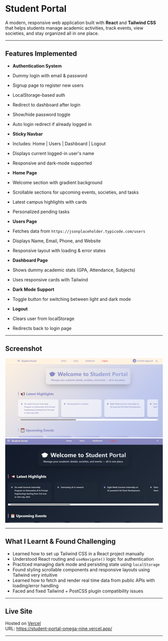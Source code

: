 #  Student Portal

A modern, responsive web application built with **React** and **Tailwind CSS** that helps students manage academic activities, track events, view societies, and stay organized all in one place.

---

## Features Implemented

-  **Authentication System**  
  - Dummy login with email & password  
  - Signup page to register new users  
  - LocalStorage-based auth  
  - Redirect to dashboard after login  
  - Show/hide password toggle  
  - Auto login redirect if already logged in  

-  **Sticky Navbar**  
  - Includes: Home | Users | Dashboard | Logout  
  - Displays current logged-in user's name  
  - Responsive and dark-mode supported  

-  **Home Page**  
  - Welcome section with gradient background  
  - Scrollable sections for upcoming events, societies, and tasks  
  - Latest campus highlights with cards  
  - Personalized pending tasks  

-  **Users Page**  
  - Fetches data from `https://jsonplaceholder.typicode.com/users`  
  - Displays Name, Email, Phone, and Website  
  - Responsive layout with loading & error states  

-  **Dashboard Page**  
  - Shows dummy academic stats (GPA, Attendance, Subjects)  
  - Uses responsive cards with Tailwind  

-  **Dark Mode Support**  
  - Toggle button for switching between light and dark mode  

-  **Logout**  
  - Clears user from localStorage  
  - Redirects back to login page  

---

## Screenshot

![Student Portal Screenshot (in light mode)](src/components/homepage_lightmode.jpeg)
![Student Portal Screenshot (in dark mode)](src/components/homepage_darkmode.jpeg)

---

## What I Learnt & Found Challenging

- Learned how to set up Tailwind CSS in a React project manually
- Understood React routing and `useNavigate()` logic for authentication
- Practiced managing dark mode and persisting state using `localStorage`
- Found styling scrollable components and responsive layouts using Tailwind very intuitive
- Learned how to fetch and render real time data from public APIs with loading/error handling
- Faced and fixed Tailwind + PostCSS plugin compatibility issues

---

## Live Site

Hosted on [Vercel](https://vercel.com)  
URL: https://student-portal-omega-nine.vercel.app/

---


